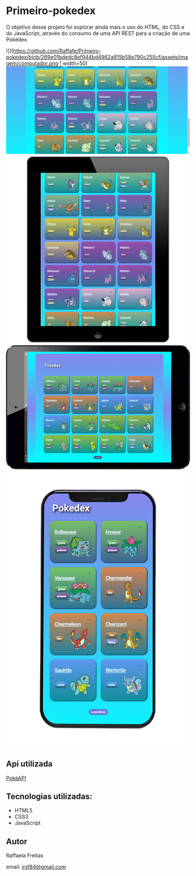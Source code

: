 # Primeiro-pokedex
O objetivo desse projeto foi explorar ainda mais o uso do HTML, do CSS e do JavaScript, através do consumo de uma API REST para a criação de uma Pokédex.

![](https://github.com/Raffafe/Primeiro-pokedex/blob/269e01bdedc8ef944bd4962a915b58e790c255cf/assets/imagem/computador.png | width=50)
![](https://github.com/Raffafe/Primeiro-pokedex/blob/6a5e4592a40dc2b97bfe20c78b27c0d1c8ed6e2a/assets/imagem/computador-2.png)
![](https://github.com/Raffafe/Primeiro-pokedex/blob/6a5e4592a40dc2b97bfe20c78b27c0d1c8ed6e2a/assets/imagem/tablet-2-img.png)
![](https://github.com/Raffafe/Primeiro-pokedex/blob/6a5e4592a40dc2b97bfe20c78b27c0d1c8ed6e2a/assets/imagem/tablet-img.png)
![](https://github.com/Raffafe/Primeiro-pokedex/blob/6e2c505c46d6201d7358675f057edb87f4122a7d/assets/imagem/telemovel-2-img.png)

## Api utilizada 
[PokéAPI](https://pokeapi.co/)
## Tecnologias utilizadas:
- HTML5
- CSS3
- JavaScript

## Autor 
Raffaela Freitas

email: irsf84@gmail.com
